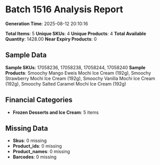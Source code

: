 # Batch 1516 Analysis Report

**Generation Time**: 2025-08-12 20:10:16

**Total Items**: 5
**Unique SKUs**: 4
**Unique Products**: 4
**Total Available Quantity**: 1428.00
**Near Expiry Products**: 0

## Sample Data
**Sample SKUs**: 17058236, 17058238, 17058244, 17058240
**Sample Products**: Smoochy Mango Eweis Mochi Ice Cream (192g), Smoochy Strawberry Mochi Ice Cream (192g), Smoochy Vanilla Mochi Ice Cream (192g), Smoochy Salted Caramel Mochi Ice Cream (192g)

## Financial Categories
- **Frozen Desserts and Ice Cream**: 5 items

## Missing Data
- **Skus**: 0 missing
- **Product_ids**: 0 missing
- **Product_names**: 0 missing
- **Barcodes**: 0 missing
